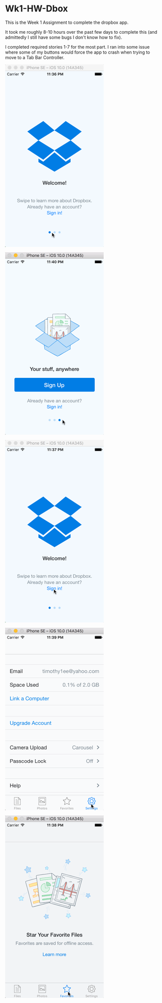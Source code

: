 # Wk1-HW-Dbox

This is the Week 1 Assignment to complete the dropbox app. 

It took me roughly 8-10 hours over the past few days to complete this (and admittedly I still have some bugs I don't know how to fix). 

I completed required stories 1-7 for the most part. I ran into some issue where some of my buttons would force the app to crash when trying to move to a Tab Bar Controller. 

![DBox_Welcome](Dbox1.gif)

![DBox_Create_TOC](Dbox1.1.gif)

![DBox2](Dbox2.gif)

![DBox3](Dbox3.gif)

![DBox4](Dbox4.gif)
